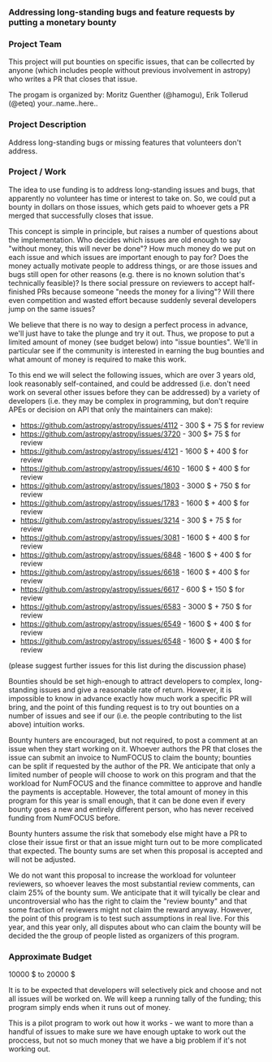 ### Addressing long-standing bugs and feature requests by putting a monetary bounty

### Project Team
This project will put bounties on specific issues, that can be collecrted by anyone (which includes people without previous involvement in astropy) who writes a PR that closes that issue.

The progam is organized by: Moritz Guenther (@hamogu), Erik Tollerud (@eteq) your..name..here..

### Project Description
Address long-standing bugs or missing features that volunteers don't address.

### Project / Work
The idea to use funding is to address long-standing issues and bugs, that apparently no volunteer has time or interest to take on. So, we could put a bounty in dollars on those issues, which gets paid to whoever gets a PR merged that successfully closes that issue.

This concept is simple in principle, but raises a number of questions about the implementation. Who decides which issues are old enough to say "without money, this will never be done"? How much money do we put on each issue and which issues are important enough to pay for? Does the money actually motivate people to address things, or are those issues and bugs still open for other reasons (e.g. there is no known solution that's technically feasible)? Is there social pressure on reviewers to accept half-finished PRs because someone "needs the money for a living"? Will there even competition and wasted effort because suddenly several developers jump on the same issues?

We believe that there is no way to design a perfect process in advance, we'll just have to take the plunge and try it out. Thus, we propose to put a limited amount of money (see budget below) into "issue bounties".
We'll in particular see if the community is interested in earning the bug bounties and what amount of money is required to make this work.

To this end we will select the following issues, which are over 3 years old, look reasonably self-contained, and could be addressed (i.e. don't need work on several other issues before they can be addressed) by a variety of developers (i.e. they may be complex in programming, but don't require APEs or decision on API that only the maintainers can make):

- https://github.com/astropy/astropy/issues/4112 - 300 $ + 75 $ for review
- https://github.com/astropy/astropy/issues/3720 - 300 $+ 75 $ for review
- https://github.com/astropy/astropy/issues/4121 - 1600 $ + 400 $ for review
- https://github.com/astropy/astropy/issues/4610 - 1600 $ + 400 $ for review
- https://github.com/astropy/astropy/issues/1803 - 3000 $ + 750 $ for review
- https://github.com/astropy/astropy/issues/1783 - 1600 $  + 400 $ for review
- https://github.com/astropy/astropy/issues/3214 - 300 $ + 75 $ for review
- https://github.com/astropy/astropy/issues/3081 - 1600 $ + 400 $ for review
- https://github.com/astropy/astropy/issues/6848 - 1600 $ + 400 $ for review
- https://github.com/astropy/astropy/issues/6618 - 1600 $ + 400 $ for review
- https://github.com/astropy/astropy/issues/6617 - 600 $ + 150 $ for review
- https://github.com/astropy/astropy/issues/6583 - 3000 $ + 750 $ for review
- https://github.com/astropy/astropy/issues/6549 - 1600 $ + 400 $ for review
- https://github.com/astropy/astropy/issues/6548 - 1600 $ + 400 $ for review

(please suggest further issues for this list during the discussion phase)

Bounties should be set high-enough to attract developers to complex, long-standing issues and give a reasonable rate of return. However, it is impossible to know in advance exactly how much work a specific PR will bring, and the point of this funding request is to try out bounties on a number of issues and see if our (i.e. the people contributing to the list above) intuition works.

Bounty hunters are encouraged, but not required, to post a comment at an issue when they start working on it. Whoever authors the PR that closes the issue can submit an invoice to NumFOCUS to claim the bounty; bounties can be split if requested by the author of the PR.
We anticipate that only a limited number of people will choose to work on this program and that the workload for NumFOCUS and the finance committee to approve and handle the payments is acceptable. However, the total amount of money in this program for this year is small enough, that it can be done even if every bounty goes a new and entirely different person, who has never received funding from NumFOCUS before.

Bounty hunters assume the risk that somebody else might have a PR to close their issue first or that an issue might turn out to be more complicated that expected. The bounty sums are set when this proposal is accepted and will not be adjusted.

We do not want this proposal to increase the workload for volunteer reviewers, so whoever leaves the most substantial review comments, can claim 25% of the bounty sum. We anticipate that it will tyically be clear and uncontroversial who has the right to claim the "review bounty" and that some fraction of reviewers might not claim the reward anyway. However, the point of this program is to test such assumptions in real live. For this year, and this year only, all disputes about who can claim the bounty will be decided the the group of people listed as organizers of this program. 

### Approximate Budget

10000 $ to 20000 $

It is to be expected that developers will selectively pick and choose and not all issues will be worked on. We will keep a running tally of the funding; this program simply ends when it runs out of money.

This is a pilot program to work out how it works - we want to more than a handful of issues to make sure we have enough uptake to work out the proccess, but not so much money that we have a big problem if it's not working out.
